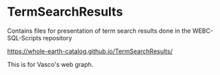 # TermSearchResults
Contains files for presentation of term search results done in the WEBC-SQL-Scripts repository

https://whole-earth-catalog.github.io/TermSearchResults/

This is for Vasco's web graph. 
